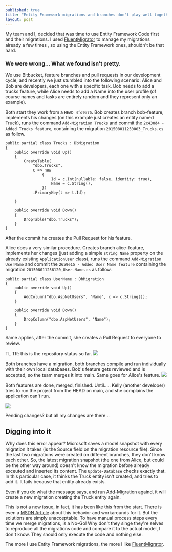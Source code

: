 ```yaml
---
published: true
title: "Entity Framework migrations and branches don't play well together"
layout: post
---
```




My team and I, decided that was time to use Entity Framework Code first and their migrations. I used [FluentMigrator](https://github.com/schambers/fluentmigrator) to manage my migrations already a few times , so using the Entity Framework ones, shouldn't be that hard.

### We were wrong... What we found isn't pretty.

We use Bitbucket, feature branches and pull requests in our development cycle, and recently we just stumbled into the following scenario:
Alice and Bob are developers, each one with a specific task. Bob needs to add a trucks feature, while Alice needs to add a Name into the user profile (of course names and tasks are entirely random and they represent only an example).

Both start they work from a `HEAD 4fd9a75`. Bob creates branch bob-feature, implements his changes (on this example just creates an entity named Truck), runs the command `Add-Migration Trucks` and commit the `2c430d4 - Added Trucks feature`, containing the migration `201508011250003_Trucks.cs` as follow. 

    public partial class Trucks : DbMigration
    {
        public override void Up()
        {
            CreateTable(
                "dbo.Trucks",
                c => new
                    {
                        Id = c.Int(nullable: false, identity: true),
                        Name = c.String(),
                    })
                .PrimaryKey(t => t.Id);
            
        }
        
        public override void Down()
        {
            DropTable("dbo.Trucks");
        }
    }

After the commit he creates the Pull Request for his feature.

Alice does a very similar procedure. Creates branch alice-feature, implements her changes (just adding a simple `string Name` property on the already existing `ApplicationUser` class), runs the command `Add-Migration UserName` and commit the `2659e15 - Added User Name feature` containing the migration `201508011256120_User-Name.cs` as follow.

    public partial class UserName : DbMigration
    {
        public override void Up()
        {
            AddColumn("dbo.AspNetUsers", "Name", c => c.String());
        }
        
        public override void Down()
        {
            DropColumn("dbo.AspNetUsers", "Name");
        }
    }

Same applies, after the commit, she creates a Pull Request fo everyone to review.

TL TR: this is the repository status so far.
![](http://i1299.photobucket.com/albums/ag77/kappyzor/Blog/ef_migrations1_zpssqtp3w77.png)


Both branches have a migration, both branches compile and run individually with their own local databases.
Bob's feature gets reviewed and is accepted, so the team merges it into main. Same goes for Alice's feature. 
![](http://i1299.photobucket.com/albums/ag77/kappyzor/Blog/ef_migrations2_zpsnzgp9rym.png)

Both features are done, merged, finished. Until.....
Kelly (another developer) tries to run the project from the HEAD on main, and she complains the application can't run. 

![](http://i1299.photobucket.com/albums/ag77/kappyzor/Blog/EFmigrations3_zpsvodj4dwp.png)

Pending changes? but all my changes are there...

## Digging into it

Why does this error appear? Microsoft saves a model snapshot with every migration it takes (is the Source field on the migration resource file). Since the last two migrations were created on different branches, they don't know each other. So, the latest migration snapshot (the one from Alice, but could be the other way around) doesn't know the migration before already exceuted and inserted its content.
The `Update-Database` checks exactly that. In this particular case, it thinks the Truck entity isn't created, and tries to add it. It fails because that entity already exists.

Even if you do what the message says, and run Add-Migration againd, it will create a new migration creating the Truck entity again.

This is not a new issue, in fact, it has been like this from the start. There is even a [MSDN Article](https://msdn.microsoft.com/en-us/data/dn481501.aspx) about this behavior and workarounds for it. But the solutions are simply unacceptable. To have manual process steps every time we merge migrations, is a No-Go! 
Why don't they singe they're selves to reproduce all the migrations code and compare it to the actual model, I don't know. They should only execute the code and nothing else.

The more I use Entity Framework migrations, the more I like [FluentMigrator](https://github.com/schambers/fluentmigrator).
